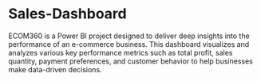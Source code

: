 # Sales-Dashboard
ECOM360 is a Power BI project designed to deliver deep insights into the performance of an e-commerce business. This dashboard visualizes and analyzes various key performance metrics such as total profit, sales quantity, payment preferences, and customer behavior to help businesses make data-driven decisions.
